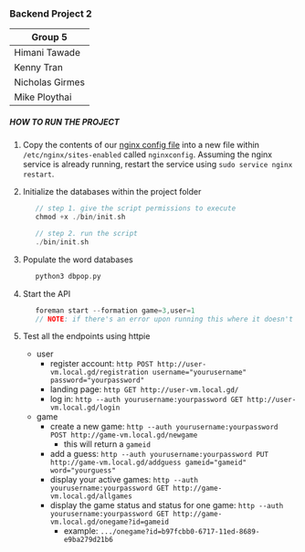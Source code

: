 ### Backend Project 2

| Group 5         |
| --------------- |
| Himani Tawade   |
| Kenny Tran      |
| Nicholas Girmes |
| Mike Ploythai   |

##### HOW TO RUN THE PROJECT

1. Copy the contents of our [nginx config file](https://github.com/himanitawade/Web-Back-End-Project2/blob/master/nginxconfig.txt) into a new file within `/etc/nginx/sites-enabled` called `nginxconfig`. Assuming the nginx service is already running, restart the service using `sudo service nginx restart`.

2. Initialize the databases within the project folder

   ```c
      // step 1. give the script permissions to execute
      chmod +x ./bin/init.sh

      // step 2. run the script
      ./bin/init.sh
   ```

3. Populate the word databases

   ```c
      python3 dbpop.py
   ```

4. Start the API

   ```c
      foreman start --formation game=3,user=1
      // NOTE: if there's an error upon running this where it doesn't recognize hypercorn, log out of Ubuntu and log back in.
   ```

5. Test all the endpoints using httpie
   - user
      - register account: `http POST http://user-vm.local.gd/registration username="yourusername" password="yourpassword"`
      - landing page: `http GET http://user-vm.local.gd/`
      - log in: `http --auth yourusername:yourpassword GET http://user-vm.local.gd/login`
   - game
      - create a new game: `http --auth yourusername:yourpassword POST http://game-vm.local.gd/newgame`
         - this will return a `gameid`
      - add a guess: `http --auth yourusername:yourpassword PUT http://game-vm.local.gd/addguess gameid="gameid" word="yourguess"`
      - display your active games: `http --auth yourusername:yourpassword GET http://game-vm.local.gd/allgames`
      - display the game status and status for one game: `http --auth yourusername:yourpassword GET http://game-vm.local.gd/onegame?id=gameid`
         - example: `.../onegame?id=b97fcbb0-6717-11ed-8689-e9ba279d21b6`